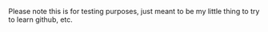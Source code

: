 Please note this is for testing purposes, just meant to be my little thing to try to learn github, etc.
